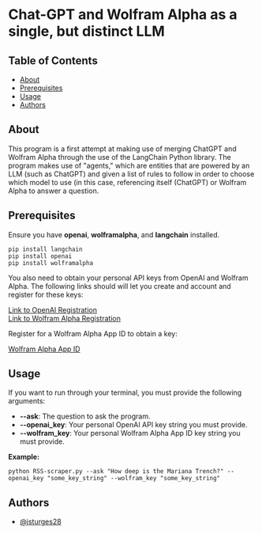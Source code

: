 # Chat-GPT and Wolfram Alpha as a single, but distinct LLM

## Table of Contents
+ [About](#about)
+ [Prerequisites](#prerequisites)
+ [Usage](#usage)
+ [Authors](#authors)

## About <a name = "about"></a>

This program is a first attempt at making use of merging ChatGPT and Wolfram Alpha through the use of the LangChain Python library. The program makes use of "agents," which are entities that are powered by an LLM (such as ChatGPT) and given a list of rules to follow in order to choose which model to use (in this case, referencing itself (ChatGPT) or Wolfram Alpha to answer a question.

## Prerequisites <a name = "prerequisites"></a>

Ensure you have **openai**, **wolframalpha**, and **langchain** installed.

```
pip install langchain
pip install openai
pip install wolframalpha
```

You also need to obtain your personal API keys from OpenAI and Wolfram Alpha. The following links should will let you create and account and register for these keys:

[Link to OpenAI Registration](https://openai.com/api/)<br />
[Link to Wolfram Alpha Registration](https://account.wolfram.com/login/create)

Register for a Wolfram Alpha App ID to obtain a key:

[Wolfram Alpha App ID](https://developer.wolframalpha.com/portal/myapps/)

## Usage <a name = "usage"></a>

If you want to run through your terminal, you must provide the following arguments:
  - **--ask**: The question to ask the program. 
  - **--openai_key**: Your personal OpenAI API key string you must provide. 
  - **--wolfram_key**: Your personal Wolfram Alpha App ID key string you must provide.

**Example:**
```
python RSS-scraper.py --ask "How deep is the Mariana Trench?" --openai_key "some_key_string" --wolfram_key "some_key_string" 
```

## Authors <a name = "authors"></a>

- [@jsturges28](https://github.com/jsturges28) 

